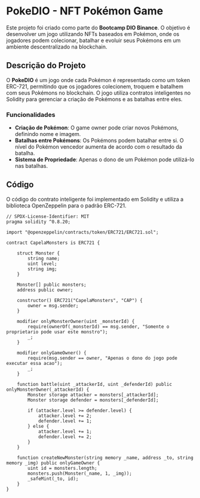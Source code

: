 # PokeDIO - NFT Pokémon Game

Este projeto foi criado como parte do **Bootcamp DIO Binance**. O objetivo é desenvolver um jogo utilizando NFTs baseados em Pokémon, onde os jogadores podem colecionar, batalhar e evoluir seus Pokémons em um ambiente descentralizado na blockchain.

## Descrição do Projeto

O **PokeDIO** é um jogo onde cada Pokémon é representado como um token ERC-721, permitindo que os jogadores colecionem, troquem e batalhem com seus Pokémons no blockchain. O jogo utiliza contratos inteligentes no Solidity para gerenciar a criação de Pokémons e as batalhas entre eles.

### Funcionalidades

- **Criação de Pokémon**: O game owner pode criar novos Pokémons, definindo nome e imagem.
- **Batalhas entre Pokémons**: Os Pokémons podem batalhar entre si. O nível do Pokémon vencedor aumenta de acordo com o resultado da batalha.
- **Sistema de Propriedade**: Apenas o dono de um Pokémon pode utilizá-lo nas batalhas.

## Código

O código do contrato inteligente foi implementado em Solidity e utiliza a biblioteca OpenZeppelin para o padrão ERC-721.

```solidity
// SPDX-License-Identifier: MIT
pragma solidity ^0.8.20;

import "@openzeppelin/contracts/token/ERC721/ERC721.sol";

contract CapelaMonsters is ERC721 {

    struct Monster {
        string name;
        uint level;
        string img;
    }

    Monster[] public monsters;
    address public owner;

    constructor() ERC721("CapelaMonsters", "CAP") {
        owner = msg.sender;
    }

    modifier onlyMonsterOwner(uint _monsterId) {
        require(ownerOf(_monsterId) == msg.sender, "Somente o proprietario pode usar este monstro");
        _;
    }

    modifier onlyGameOwner() {
        require(msg.sender == owner, "Apenas o dono do jogo pode executar essa acao");
        _;
    }

    function battle(uint _attackerId, uint _defenderId) public onlyMonsterOwner(_attackerId) {
        Monster storage attacker = monsters[_attackerId];
        Monster storage defender = monsters[_defenderId];

        if (attacker.level >= defender.level) {
            attacker.level += 2;
            defender.level += 1;
        } else {
            attacker.level += 1;
            defender.level += 2;
        }
    }

    function createNewMonster(string memory _name, address _to, string memory _img) public onlyGameOwner {
        uint id = monsters.length;
        monsters.push(Monster(_name, 1, _img));
        _safeMint(_to, id);
    }
}
